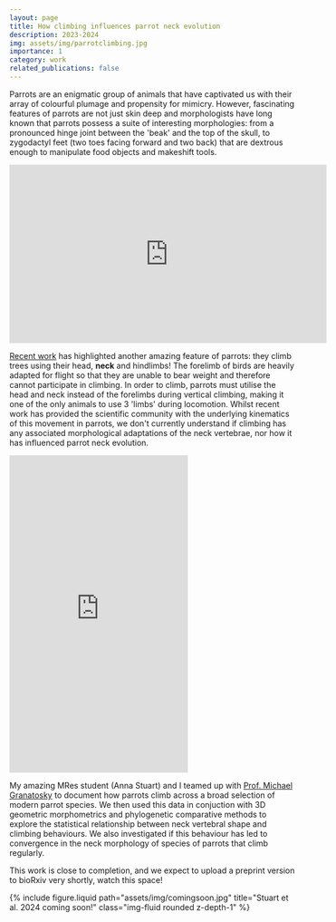 ```yaml
---
layout: page
title: How climbing influences parrot neck evolution
description: 2023-2024
img: assets/img/parrotclimbing.jpg
importance: 1
category: work
related_publications: false
---
```


<p>Parrots are an enigmatic group of animals that have captivated us with their array of colourful plumage and propensity for mimicry. However, fascinating features of parrots are not just skin deep and morphologists have long known that parrots possess a suite of interesting morphologies: from a pronounced hinge joint between the 'beak' and the top of the skull, to zygodactyl feet (two toes facing forward and two back) that are dextrous enough to manipulate food objects and makeshift tools.</p>

<iframe width="560" height="315" src="https://www.youtube.com/embed/8GpvWASt3hY?si=s2Wp1kCF3kFwwwrR" title="YouTube video player" frameborder="0" allow="accelerometer; autoplay; clipboard-write; encrypted-media; gyroscope; picture-in-picture; web-share" allowfullscreen></iframe>

<p><a href="https://royalsocietypublishing.org/doi/full/10.1098/rspb.2022.0245">Recent work</a> has highlighted another amazing feature of parrots: they climb trees using their head, <b>neck</b> and hindlimbs! The forelimb of birds are heavily adapted for flight so that they are unable to bear weight and therefore cannot participate in climbing. In order to climb, parrots must utilise the head and neck instead of the forelimbs during vertical climbing, making it one of the only animals to use 3 'limbs' during locomotion. Whilst recent work has provided the scientific community with the underlying kinematics of this movement in parrots, we don't currently understand if climbing has any associated morphological adaptations of the neck vertebrae, nor how it has influenced parrot neck evolution.</p>

<iframe width="315" height="560"
src="https://www.youtube.com/embed/NK07Wt21I4U?si=F76yd-woxob_9uIe"
title="Parrot climbing (From Young et al. 2022)"
frameborder="0"
allow="accelerometer; autoplay; clipboard-write; encrypted-media; gyroscope; picture-in-picture; web-share"
allowfullscreen></iframe>


<p>My amazing MRes student (Anna Stuart) and I teamed up with <a href="https://www.nyit.edu/bio/Michael.Granatosky">Prof. Michael Granatosky</a> to document how parrots climb across a broad selection of modern parrot species. We then used this data in conjuction with 3D geometric morphometrics and phylogenetic comparative methods to explore the statistical relationship between neck vertebral shape and climbing behaviours. We also investigated if this behaviour has led to convergence in the neck morphology of species of parrots that climb regularly.</p>

<p>This work is close to completion, and we expect to upload a preprint version to bioRxiv very shortly, watch this space!</p>

<div class="row">
    <div class="col-sm mt-3 mt-md-0">
        {% include figure.liquid path="assets/img/comingsoon.jpg" title="Stuart et al. 2024 coming soon!" class="img-fluid rounded z-depth-1" %}
    </div>
</div>